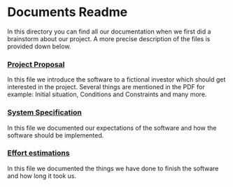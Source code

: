 # Documents Readme
In this directory you can find all our documentation when we first did a brainstorm about our project. A more precise description of the files is provided down below.

### [Project Proposal](https://github.com/MichiFrech/TMS/blob/master/Documents/ProjectProposal.pdf)
In this file we introduce the software to a fictional investor which should get interested in the project. Several things are mentioned in the PDF for example: Initial situation, Conditions and Constraints and many more.

### [System Specification](https://github.com/MichiFrech/TMS/blob/master/Documents/SystemSpecification.pdf)
In this file we documented our expectations of the software and how the software should be implemented.

### [Effort estimations](https://github.com/MichiFrech/TMS/blob/master/Documents/Effort-Estimation.pdf)
In this file we documented the things we have done to finish the software and how long it took us.
